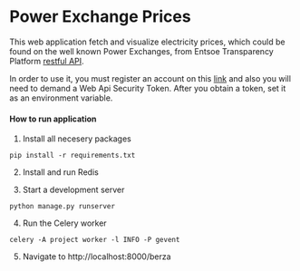 # Power Exchange Prices

This web application fetch and visualize electricity prices, which could be found on the well known Power Exchanges, 
from Entsoe Transparency Platform [restful API](https://transparency.entsoe.eu/content/static_content/Static%20content/web%20api/Guide.html).

In order to use it, you must register an account on this [link](https://transparency.entsoe.eu/usrm/user/createPublicUser)
and also you will need to demand a Web Api Security Token. 
After you obtain a token, set it as an environment variable. 


#### How to run application

1) Install all necesery packages 
```
pip install -r requirements.txt
```

2) Install and run Redis

3) Start a development server
```
python manage.py runserver
```

4) Run the Celery worker
```
celery -A project worker -l INFO -P gevent
```

5) Navigate to http://localhost:8000/berza

